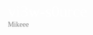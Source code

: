 <svg xmlns="http://www.w3.org/2000/svg" width="400" height="40">
  <style>
    @font-face {
      font-family: 'Mondwest';
      src: url('assets/font/Mondwest.woff');
    }
  </style>
  <text x="10" y="35" font-family="Mondwest" font-size="32" fill="white">
    vi3w-s0urce
  </text>
</svg>
<svg xmlns="http://www.w3.org/2000/svg" width="400" height="40">
  <style>
    @font-face {
      font-family: 'Mono';
      src: url('assets/font/RobotoMono.ttf');
    }
  </style>
  <text x="10" y="15" font-family="Mono" font-size="14" fill="grey">
    Mikeee
  </text>
</svg>